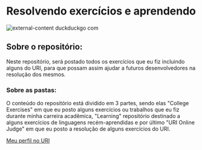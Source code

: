 # Resolvendo exercícios e aprendendo

![external-content duckduckgo com](https://user-images.githubusercontent.com/63557590/89324449-ad899900-d65d-11ea-8ef6-b4724b6236c5.gif)

## Sobre o repositório:
 Neste repositório, será postado todos os exercícios que eu fiz incluindo alguns do URI, para que possam assim ajudar a futuros desenvolvedores na resolução dos mesmos.

### Sobre as pastas:
O conteúdo do repositório está dividido em 3 partes, sendo elas "College Exercises" em que eu posto alguns exercícios ou trabalhos que eu fiz durante minha carreira acadêmica, "Learning" repositório destinado a alguns exercícios de linguagens recém-aprendidas e por último "URI Online Judge" em que eu posto a resolução de alguns exercícios do URI.

<a href="https://www.urionlinejudge.com.br/judge/pt/profile/453285">Meu perfil no URI</a>
